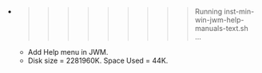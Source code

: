 * >>>>>>>>> Running inst-min-win-jwm-help-manuals-text.sh ...
  * Add Help menu in JWM.
  * Disk size = 2281960K. Space Used = 44K.

